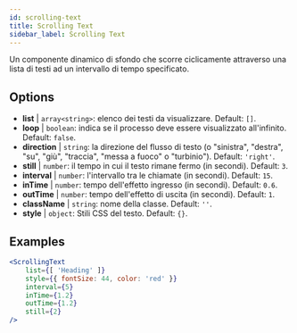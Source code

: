 ```yaml
---
id: scrolling-text
title: Scrolling Text
sidebar_label: Scrolling Text
---
```


Un componente dinamico di sfondo che scorre ciclicamente attraverso una lista di testi ad un intervallo di tempo specificato.

## Options

* __list__ | `array<string>`: elenco dei testi da visualizzare. Default: `[]`.
* __loop__ | `boolean`: indica se il processo deve essere visualizzato all'infinito. Default: `false`.
* __direction__ | `string`: la direzione del flusso di testo (o "sinistra", "destra", "su", "giù", "traccia", "messa a fuoco" o "turbinio"). Default: `'right'`.
* __still__ | `number`: il tempo in cui il testo rimane fermo (in secondi). Default: `3`.
* __interval__ | `number`: l'intervallo tra le chiamate (in secondi). Default: `15`.
* __inTime__ | `number`: tempo dell'effetto ingresso (in secondi). Default: `0.6`.
* __outTime__ | `number`: tempo dell'effetto di uscita (in secondi). Default: `1`.
* __className__ | `string`: nome della classe. Default: `''`.
* __style__ | `object`: Stili CSS del testo. Default: `{}`.


## Examples

```jsx live
<ScrollingText
    list={[ 'Heading' ]}
    style={{ fontSize: 44, color: 'red' }}
    interval={5}
    inTime={1.2}
    outTime={1.2}
    still={2}
/>
```



